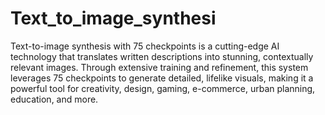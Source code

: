 # Text_to_image_synthesi
 Text-to-image synthesis with 75 checkpoints is a cutting-edge AI technology that translates written descriptions into stunning, contextually relevant images. Through extensive training and refinement, this system leverages 75 checkpoints to generate detailed, lifelike visuals, making it a powerful tool for creativity, design, gaming, e-commerce, urban planning, education, and more.
